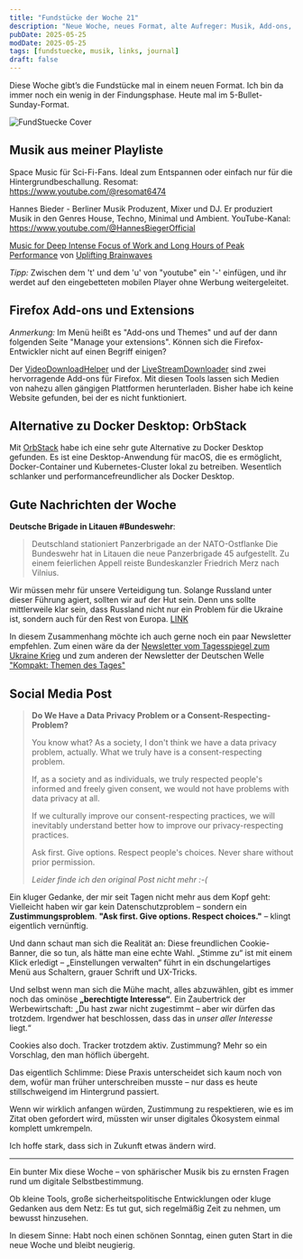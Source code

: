 ```yaml
---
title: "Fundstücke der Woche 21"
description: "Neue Woche, neues Format, alte Aufreger: Musik, Add-ons, Panzer und Cookie-Banner."
pubDate: 2025-05-25
modDate: 2025-05-25
tags: [fundstuecke, musik, links, journal]
draft: false
---
```



Diese Woche gibt’s die Fundstücke mal in einem neuen Format.
Ich bin da immer noch ein wenig in der Findungsphase.
Heute mal im 5-Bullet-Sunday-Format.

![FundStuecke Cover](/images/fundstuecke-der-woche.jpg)

## Musik aus meiner Playliste

Space Music für Sci-Fi-Fans.
Ideal zum Entspannen oder einfach nur für die Hintergrundbeschallung.
Resomat: <https://www.youtube.com/@resomat6474>

Hannes Bieder - Berliner Musik Produzent, Mixer und DJ. Er produziert Musik in den Genres House, Techno, Minimal und Ambient.
YouTube-Kanal: <https://www.youtube.com/@HannesBiegerOfficial>

[Music for Deep Intense Focus of Work and Long Hours of Peak Performance](https://www.youtube.com/watch?v=5_4KRUx2iKY)
von [Uplifting Brainwaves](https://www.youtube.com/@UpliftingBrainwaves)

*Tipp:* Zwischen dem 't' und dem 'u' von "youtube" ein '-' einfügen,
und ihr werdet auf den eingebetteten mobilen Player ohne Werbung weitergeleitet.

## Firefox Add-ons und Extensions

*Anmerkung:* Im Menü heißt es "Add-ons und Themes" und auf der dann folgenden Seite "Manage your extensions".
Können sich die Firefox-Entwickler nicht auf einen Begriff einigen?

Der [VideoDownloadHelper](https://addons.mozilla.org/de/firefox/addon/videodownloadhelper/) und der
[LiveStreamDownloader](https://addons.mozilla.org/de/firefox/addon/livestreamdownloader/)
sind zwei hervorragende Add-ons für Firefox.
Mit diesen Tools lassen sich Medien von nahezu allen gängigen Plattformen herunterladen.
Bisher habe ich keine Website gefunden, bei der es nicht funktioniert.

## Alternative zu Docker Desktop: OrbStack

Mit [OrbStack](https://orbstack.com/) habe ich eine sehr gute Alternative zu Docker Desktop gefunden.
Es ist eine Desktop-Anwendung für macOS, die es ermöglicht, Docker-Container und Kubernetes-Cluster lokal zu betreiben.
Wesentlich schlanker und performancefreundlicher als Docker Desktop.

## Gute Nachrichten der Woche

**Deutsche Brigade in Litauen #Bundeswehr**:

> Deutschland stationiert Panzerbrigade an der NATO-Ostflanke
> Die Bundeswehr hat in Litauen die neue Panzerbrigade 45 aufgestellt.
> Zu einem feierlichen Appell reiste Bundeskanzler Friedrich Merz nach Vilnius.

Wir müssen mehr für unsere Verteidigung tun.
Solange Russland unter dieser Führung agiert,
sollten wir auf der Hut sein.
Denn uns sollte mittlerweile klar sein,
dass Russland nicht nur ein Problem für die Ukraine ist,
sondern auch für den Rest von Europa.
[LINK](https://www.dw.com/de/deutschland-stationiert-panzerbrigade-an-der-nato-ostflanke/a-72620475)

In diesem Zusammenhang möchte ich auch gerne noch ein paar Newsletter empfehlen.
Zum einen wäre da der
[Newsletter vom Tagesspiegel zum Ukraine Krieg](https://www.tagesspiegel.de/die-tagesspiegel-newsletter-im-uberblick-471216.html)
und zum anderen der Newsletter der Deutschen Welle
["Kompakt: Themen des Tages"](https://corporate.dw.com/de/newsletter-anmeldung/a-15718221)

## Social Media Post

> **Do We Have a Data Privacy Problem or a Consent-Respecting-Problem?**
>
> You know what? As a society, I don't think we have a data privacy problem, actually.
> What we truly have is a consent-respecting problem.
>
> If, as a society and as individuals, we truly respected people's informed and freely given consent,
> we would not have problems with data privacy at all.
>
> If we culturally improve our consent-respecting practices,
> we will inevitably understand better how to improve our privacy-respecting practices.
>
> Ask first. Give options. Respect people's choices.
> Never share without prior permission.
>
> *Leider finde ich den original Post nicht mehr :-(*

Ein kluger Gedanke, der mir seit Tagen nicht mehr aus dem Kopf geht:
Vielleicht haben wir gar kein Datenschutzproblem – sondern ein **Zustimmungsproblem**.
**"Ask first. Give options. Respect choices."** – klingt eigentlich vernünftig.

Und dann schaut man sich die Realität an:
Diese freundlichen Cookie-Banner, die so tun, als hätte man eine echte Wahl.
„Stimme zu“ ist mit einem Klick erledigt – „Einstellungen verwalten“ führt in ein
dschungelartiges Menü aus Schaltern, grauer Schrift und UX-Tricks.

Und selbst wenn man sich die Mühe macht, alles abzuwählen,
gibt es immer noch das ominöse **„berechtigte Interesse“**.
Ein Zaubertrick der Werbewirtschaft:
„Du hast zwar nicht zugestimmt – aber wir dürfen das trotzdem.
Irgendwer hat beschlossen, dass das in *unser aller Interesse* liegt.“

Cookies also doch. Tracker trotzdem aktiv.
Zustimmung? Mehr so ein Vorschlag, den man höflich übergeht.

Das eigentlich Schlimme:
Diese Praxis unterscheidet sich kaum noch von dem,
wofür man früher unterschreiben musste –
nur dass es heute stillschweigend im Hintergrund passiert.

Wenn wir wirklich anfangen würden, Zustimmung zu respektieren,
wie es im Zitat oben gefordert wird,
müssten wir unser digitales Ökosystem einmal komplett umkrempeln.

Ich hoffe stark, dass sich in Zukunft etwas ändern wird.

---

Ein bunter Mix diese Woche – von sphärischer Musik bis zu ernsten Fragen rund um digitale Selbstbestimmung.

Ob kleine Tools, große sicherheitspolitische Entwicklungen oder kluge Gedanken aus dem Netz:
Es tut gut, sich regelmäßig Zeit zu nehmen, um bewusst hinzusehen.

In diesem Sinne: Habt noch einen schönen Sonntag, einen guten Start in die neue Woche und bleibt neugierig.
